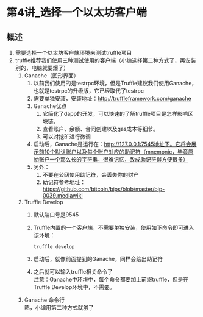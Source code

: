 # 第4讲_选择一个以太坊客户端  
## 概述  
1. 需要选择一个以太坊客户端环境来测试truffle项目  
2. truffle推荐我们使用三种测试使用的客户端（小编选择第二种方式了，再安装别的，电脑就要爆了）  
    1. Ganache（图形界面）  
        1. 以前我们使用的是testrpc环境，但是Truffle建议我们使用Ganache，也就是testrpc的升级版，它已经取代了testrpc
        2. 需要单独安装，安装地址：http://truffleframework.com/ganache
        3. Ganache优点  
            1. 它简化了dapp的开发，可以快速的了解truffle项目是怎样影响区块链，
            2. 查看账户、余额、合同创建以及gas成本等细节。
            3. 可以对挖矿进行微调
        4. 启动后，Ganache是运行在：http://127.0.0.1:7545地址下。它将会展示前10个默认账户以及每个账户对应的助记符（mnemonic，毕竟原始账户一个那么长的字符串，很难记忆，改成助记符得方便很多）
        5. 另外：  
            1. 不要在公网使用助记符，会丢失你的财产  
            2. 助记符参考地址：https://github.com/bitcoin/bips/blob/master/bip-0039.mediawiki
    2. Truffle Develop  
        1. 默认端口号是9545
        2. Truffle内置的一个客户端，不需要单独安装，使用如下命令即可进入该环境：  
            ```
            truffle develop
            ```

        3. 启动后，就像前面提到的Ganache，同样会给出助记符
        4. 之后就可以输入truffle相关命令了  
        注意：Ganache中环境中，每个命令都要加上前缀truffle，但是在Truffle Develop环境中，不需要。
    3. Ganache 命令行  
    略，小编用第二种方式就够了